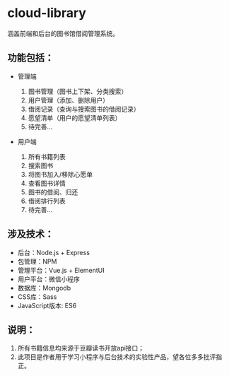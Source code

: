 # cloud-library
涵盖前端和后台的图书馆借阅管理系统。

## 功能包括：
- 管理端
    1. 图书管理（图书上下架、分类搜索）
    2. 用户管理（添加、删除用户）
    3. 借阅记录（查询与搜索图书的借阅记录）
    4. 愿望清单（用户的愿望清单列表）
    5. 待完善...

- 用户端
    1. 所有书籍列表
    2. 搜索图书
    3. 将图书加入/移除心愿单
    4. 查看图书详情
    5. 图书的借阅、归还
    6. 借阅排行列表
    7. 待完善...

## 涉及技术：
- 后台：Node.js + Express
- 包管理：NPM
- 管理平台：Vue.js + ElementUI
- 用户平台：微信小程序
- 数据库：Mongodb
- CSS库：Sass
- JavaScript版本: ES6

## 说明：

1. 所有书籍信息均来源于豆瓣读书开放api接口；
2. 此项目是作者用于学习小程序与后台技术的实验性产品，望各位多多批评指正。
